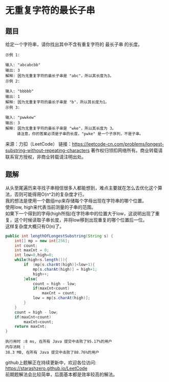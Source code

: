 # 无重复字符的最长子串  

## 题目
给定一个字符串，请你找出其中不含有重复字符的 最长子串 的长度。

    示例 1:

    输入: "abcabcbb"
    输出: 3 
    解释: 因为无重复字符的最长子串是 "abc"，所以其长度为3。
    示例 2:

    输入: "bbbbb"
    输出: 1
    解释: 因为无重复字符的最长子串是 "b"，所以其长度为1。
    示例 3:

    输入: "pwwkew"
    输出: 3
    解释: 因为无重复字符的最长子串是 "wke"，所以其长度为 3。
         请注意，你的答案必须是子串的长度，"pwke" 是一个子序列，不是子串。

来源：力扣（LeetCode）
链接：https://leetcode-cn.com/problems/longest-substring-without-repeating-characters
著作权归领扣网络所有。商业转载请联系官方授权，非商业转载请注明出处。

## 题解
从头至尾遍历来寻找子串相信很多人都能想到，难点主要就在怎么去优化这个算法，否则可能得用O(n^2)的复杂度才行。  
我的想法是使用一个数组mp来存储每个字母出现在字符串的哪个位置。  
使用low, high来代表当前测量的子串的范围。   
如果下一个得到的字母(high所指)在字符串中的位置大于low，这说明出现了重复，这个时候读取子串长度，并将low移到出现重复的哪个位置后一位。  
这样复杂度大概只有O(n)了。  
```java
public int lengthOfLongestSubstring(String s) {
    int[] mp = new int[256];
    int count;
    int maxCnt = 0;
    int low=0,high=0;
    while(high<s.length()){
        if  (mp[s.charAt(high)]<low+1){
            mp[s.charAt(high)] = high+1;
            high++;
        }else{
            count = high - low;
            if(maxCnt<count)
                maxCnt = count;
            low = mp[s.charAt(high)];
        }
    }
    count = high - low;
    if(maxCnt<count)
        maxCnt=count;
    return maxCnt;
}
```  
    执行用时 :8 ms, 在所有 Java 提交中击败了95.17%的用户
    内存消耗 :
    38.3 MB, 在所有 Java 提交中击败了88.76%的用户  


github上题解正在持续更新中，欢迎各位访问:
https://starashzero.github.io/LeetCode  
前期题解法会比较简单，后面基本都是效率较高的解法。  